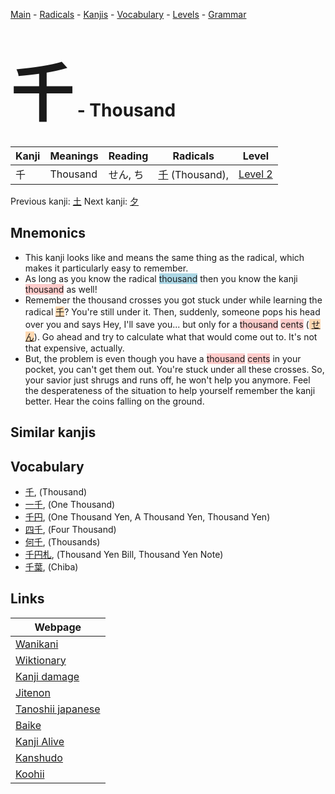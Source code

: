 <style> bigfont {font-size: 100px}</style>
[Main](../README.md) -
[Radicals](../radicals.md) -
[Kanjis](../kanjis.md) -
[Vocabulary](../vocabulary.md) -
[Levels](../levels.md) -
[Grammar](../grammar.md)
# <bigfont> 千</bigfont> - Thousand 

| Kanji | Meanings | Reading | Radicals | Level |
| --- | --- | --- | --- | --- |
| 千 | Thousand | せん, ち | [千](../radicals/千.md) (Thousand),  | [Level 2](../levels/wk_level2.md) |

Previous kanji: [土](土.md) Next kanji: [夕](夕.md) 

## Mnemonics
 * This kanji looks like and means the same thing as the radical, which makes it particularly easy to remember.
* As long as you know the radical <span style="background-color:#ADD8E6"> thousand</span> then you know the kanji <span style="background-color:#ffcccb"> thousand</span> as well!
* Remember the thousand crosses you got stuck under while learning the radical <span style="background-color:#fed8b1"> [千](https://jisho.org/search/千)</span>? You're still under it. Then, suddenly, someone pops his head over you and says Hey, I'll save you... but only for a <span style="background-color:#ffcccb"> thousand</span> <span style="background-color:#ffcccb"> cents</span> (<span style="background-color:#fed8b1"> [せん](https://jisho.org/search/せん)</span>). Go ahead and try to calculate what that would come out to. It's not that expensive, actually.
* But, the problem is even though you have a <span style="background-color:#ffcccb"> thousand</span> <span style="background-color:#ffcccb"> cents</span> in your pocket, you can't get them out. You're stuck under all these crosses. So, your savior just shrugs and runs off, he won't help you anymore. Feel the desperateness of the situation to help yourself remember the kanji better. Hear the coins falling on the ground.


## Similar kanjis
 


## Vocabulary
 * [千](../vocabulary/千.md), (Thousand)
* [一千](../vocabulary/千.md), (One Thousand)
* [千円](../vocabulary/千.md), (One Thousand Yen, A Thousand Yen, Thousand Yen)
* [四千](../vocabulary/千.md), (Four Thousand)
* [何千](../vocabulary/千.md), (Thousands)
* [千円札](../vocabulary/千.md), (Thousand Yen Bill, Thousand Yen Note)
* [千葉](../vocabulary/千.md), (Chiba)



## Links 

| Webpage |
| --- |
| [Wanikani          ](https://www.wanikani.com/kanji/千) |
| [Wiktionary        ](https://en.wiktionary.org/wiki/千) |
| [Kanji damage      ](http://www.kanjidamage.com/kanji/search?utf8=✓&q=千) |
| [Jitenon           ](https://jitenon.com/kanji/千) |
| [Tanoshii japanese ](https://www.tanoshiijapanese.com/dictionary/kanji.cfm?k=千) |
| [Baike             ](https://baike.baidu.com/item/千) |
| [Kanji Alive       ](https://app.kanjialive.com/千) |
| [Kanshudo          ](https://www.kanshudo.com/searchmn?q=千) |
| [Koohii            ](https://kanji.koohii.com/study/kanji/千) |
